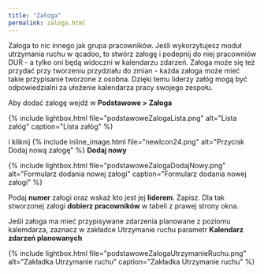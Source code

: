 ```yaml
---
title: "Załoga"
permalink: zaloga.html
---
```


Załoga to nic innego jak grupa pracowników. Jeśli wykorzytujesz moduł utrzymania ruchu w qcadoo, to stwórz załogę i podepnij do niej pracowniów DUR - a tylko oni będą widoczni w kalendarzu zdarzeń.
Załoga może się też przydać przy tworzeniu przydziału do zmian - każda załoga może mieć takie przypisanie tworzone z osobna. Dzięki temu liderzy załóg mogą być odpowiedzialni za ułożenie kalendarza pracy swojego zespołu.

Aby dodać załogę wejdź w **Podstawowe > Załoga** 

{% include lightbox.html file="podstawoweZalogaLista.png" alt="Lista załóg" caption="Lista załóg" %}

i kliknij {% include inline_image.html file="newIcon24.png" alt="Przycisk Dodaj nową załogę" %} **Dodaj nowy**

{% include lightbox.html file="podstawoweZalogaDodajNowy.png" alt="Formularz dodania nowej załogi" caption="Formularz dodania nowej załogi" %}

Podaj **numer** załogi oraz wskaż kto jest jej **liderem**. Zapisz. Dla tak stworzonej załogi **dobierz pracowników** w tabeli z prawej strony okna. 

Jeśli załoga ma mieć przypisywane zdarzenia planowane z poziomu kalemdarza, zaznacz w zakładce Utrzymanie ruchu parametr **Kalendarz zdarzeń planowanych**

{% include lightbox.html file="podstawoweZalogaUtrzymanieRuchu.png" alt="Zakładka Utrzymanie ruchu" caption="Zakładka Utrzymanie ruchu" %}
